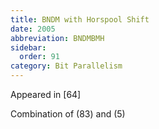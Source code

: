```yaml
---
title: BNDM with Horspool Shift
date: 2005
abbreviation: BNDMBMH
sidebar:
  order: 91
category: Bit Parallelism
---
```


Appeared in [64]

Combination of (83) and (5)

